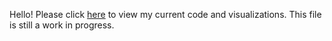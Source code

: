 Hello! Please click [here](https://colab.research.google.com/drive/1uuiJ6oxClDEwOpB5DVLertCntdY69Jfc?usp=sharing) to view my current code and visualizations. This file is still a work in progress. 



